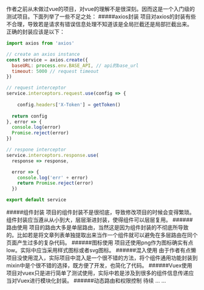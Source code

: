 作者之前从未做过vue的项目，对vue的理解不是很深刻。因而这是一个入门级的测试项目。下面列举了一些不足之处：
#####axios封装
项目对axios的封装有些不合理，导致若是请求有错误信息处理不知道该是全局拦截还是局部拦截出来。
正确的封装应该是以下：
````js
import axios from 'axios'

// create an axios instance
const service = axios.create({
  baseURL: process.env.BASE_API, // api的base_url
  timeout: 5000 // request timeout
})

// request interceptor
service.interceptors.request.use(config => {
    
    config.headers['X-Token'] = getToken()
  
  return config
}, error => {
  console.log(error) 
  Promise.reject(error)
})

// respone interceptor
service.interceptors.response.use(
  response => response,

  error => {
    console.log('err' + error) 
    return Promise.reject(error)
  })

export default service
````
#####组件封装
项目的组件封装不是很彻底，导致修改项目的时候会变得繁琐。组件封装应当遵从从小到大，层层渐进封装，使得组件可以层层复用。
######路由使用
项目的路由大多是单层路由，当然这是因为组件封装的不彻底所导致的。比如若是将文章列表单独提取出来当作一个组件就可以避免在多层路由在同个页面产生过多的复杂代码。
######图标使用
项目还使用png作为图标确实有点low。实际中应当采用样式图标或者svg图标。
######混入使用
由于作者有点懒项目没使用混入，实际项目中混入是一个很不错的方法，将个组件通用功能封装到mixin中是个很不错的选择，既方便了开发，也简化了代码。
######Vuex使用
项目对vuex只是进行简单了测试使用，实际中若是涉及到很多的组件信息传递应当对Vuex进行模块化封装。
######动态路由和权限控制
待续 ... ...